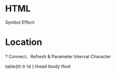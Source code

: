 # HTML

Symbol Effect:
# Location
?  Connect、Refresh
&  Parameter Interval Character

table{th tr td }
thead
tbody
tfoot